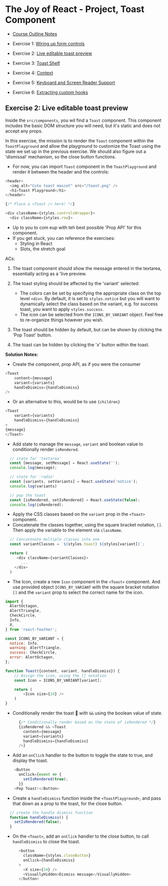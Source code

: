 # The Joy of React - Project, Toast Component

- [Course Outline Notes](../course-notes.md)

- Exercise 1: [Wiring up form controls](./exercise-1-wiring-up.md)
- Exercise 2: [Live editable toast preview](./exercise-2-toast-preview.md)
- Exercise 3: [Toast Shelf](./exercise-3-toast-shelf.md)
- Exercise 4: [Context](./exercise-4-context.md)
- Exercise 5: [Keyboard and Screen Reader Support](./exercise-5-keyboard-screen-reader.md)
- Exercise 6: [Extracting custom hooks](./exercise-6-custom-hooks.md)

## Exercise 2: Live editable toast preview

Inside the `src/components`, you wil find a `Toast` component. This component includes the basic DOM structure you will need, but it's static and does not accept any props.

In this exercise, the mission is to render the `Toast` component within the `ToastPlayground` and allow the playground to customize the Toast using the state we set up in the previous exercise. We should also figure out a 'dismissal' mechanism, so the close button functions.

- For now, you can import `Toast` component in the `ToastPlayground` and render it between the header and the controls:

```JAVASCRIPT
<header>
  <img alt="Cute toast mascot" src="/toast.png" />
  <h1>Toast Playground</h1>
</header>

{/* Place a <Toast /> here! */}

<div className={styles.controlsWrapper}>
  <div className={styles.row}>
```

- Up to you to com eup with teh best possible 'Prop API' for this component.
- If you get stuck, you can reference the exercises:
  - Styling in React
  - Slots, the stretch goal

ACs:

1. The toast component should show the message entered in the textarea, essentially acting as a 'live preview.
2. The toast styling should be affected by the 'variant' selected:

   - The colors can be set by specifying the appropriate class on the top level `<div>`. By default, it is set to `styles.notice` but you will want to dynamically select the class based on the variant, e.g. for success toast, you want to apply `styles.success`.
   - The icon can be selected from the `ICONS_BY_VARIANT` object. Feel free to re-organize things however you wish.

3. The toast should be hidden by default, but can be shown by clicking the 'Pop Toast' button.
4. The toast can be hidden by clicking the 'x' button within the toast.

**Solution Notes:**

- Create the component, prop API, as if you were the consumer

```JAVASCRIPT
<Toast
    content={message}
    variant={variants}
    handleDismiss={handleDismiss}
/>
```

- Or an alternative to this, would be to use `{children}`

```JAVASCRIPT
<Toast
    variant={variants}
    handleDismiss={handleDismiss}
>
{message}
</Toast>
```

- Add state to manage the `message`, `variant` and boolean value to conditionally render `isRendered`.

```JAVASCRIPT
  // state for 'textarea'
  const [message, setMessage] = React.useState('');
  console.log(message);

  // state for 'radio'
  const [variants, setVariants] = React.useState('notice');
  console.log(variants)

  // pop the toast
  const [isRendered, setIsRendered] = React.useState(false);
  console.log(isRendered);
```

- Apply the CSS classes based on the `variant` prop in the `<Toast>` component.
- Concatenate the classes together, using the square bracket notation, `[]`. Then apply the variable to the element via `className`.

```JAVASCRIPT
  // Concatenate multiple classes into one
  const variantClasses = `${styles.toast} ${styles[variant]}`;

  return (
     <div className={variantClasses}>
       ...
    </div>
  )
```

- The Icon, create a new `Icon` component in the `<Toast>` component. And use provided object `ICONS_BY_VARIANT` with the square bracket notation `[]` and the `variant` prop to select the correct name for the icon.

```JAVASCRIPT
import {
  AlertOctagon,
  AlertTriangle,
  CheckCircle,
  Info,
  X,
} from 'react-feather';

const ICONS_BY_VARIANT = {
  notice: Info,
  warning: AlertTriangle,
  success: CheckCircle,
  error: AlertOctagon,
};

function Toast({content, variant, handleDismiss}) {
    // Assign the icon, using the [] notation
    const Icon = ICONS_BY_VARIANT[variant];

    return (
        <Icon size={24} />
    )
}
```

- Conditionally render the toast 📣 with `&&` using the boolean value of state.

```JAVASCRIPT
      {/* Conditionally render based on the state of isRendered */}
      {isRendered && <Toast
        content={message}
        variant={variants}
        handleDismiss={handleDismiss}
      />}
```

- Add an `onClick` handler to the button to toggle the state to true, and display the toast.

```JAVASCRIPT
    <Button
      onClick={event => {
        setIsRendered(true);
      }}
    >Pop Toast!</Button>
```

- Create a `handleDismiss` function inside the `<ToastPlayground>`, and pass that down as a prop to the toast, for the close button.

```JAVASCRIPT
  // create the handle dismiss function
  function handleDismiss() {
    setIsRendered(false);
  }
```

- On the `<Toast>`, add an `onClick` handler to the close button, to call `handleDismiss` to close the toast.

```JAVASCRIPT
      <button 
        className={styles.closeButton}
        onClick={handleDismiss}
      >
        <X size={24} />
        <VisuallyHidden>Dismiss message</VisuallyHidden>
      </button>
```
